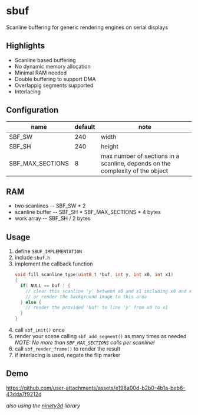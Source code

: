 # sbuf
Scanline buffering for generic rendering engines on serial displays

## Highlights

- Scanline based buffering
- No dynamic memory allocation
- Minimal RAM needed
- Double buffering to support DMA
- Overlappig segments supported
- Interlacing

## Configuration

name             | default | note
-----------------|---------|------------
SBF_SW           | 240     | width
SBF_SH           | 240     | height
SBF_MAX_SECTIONS |   8     | max number of sections in a scanline, depends on the complexity of the object

## RAM

- two scanlines -- SBF_SW * 2
- scanline buffer -- SBF_SH * SBF_MAX_SECTIONS * 4 bytes
- work array -- SBF_SH / 2 bytes

## Usage

1. define ```SBUF_IMPLEMENTATION```
2. include ```sbuf.h```
3. implement the callback function
   ```c
   void fill_scanline_type(uint8_t *buf, int y, int x0, int x1)
   {
     if( NULL == buf ) {
       // clear this scanline 'y' between x0 and x1 including x0 and x1
       // or render the background image to this area
     } else {
       // render the provided 'buf' to line 'y' from x0 to x1
     }
   }
   ```
5. call ```sbf_init()``` once
6. render your scene calling ```sbf_add_segment()``` as many times as needed
   _NOTE: No more than ```SBF_MAX_SECTIONS``` calls per scanline!_
8. call ```sbf_render_frame()``` to render the result
9. if interlacing is used, negate the flip marker

## Demo

https://github.com/user-attachments/assets/e198a00d-b2b0-4b1a-beb6-43dda7f9212d

_also using the [ninety3d](https://github.com/gega/ninety3d) library_
